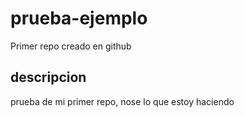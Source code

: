 # prueba-ejemplo
Primer repo creado en github


## descripcion 
prueba de mi primer repo, nose lo que estoy haciendo 
